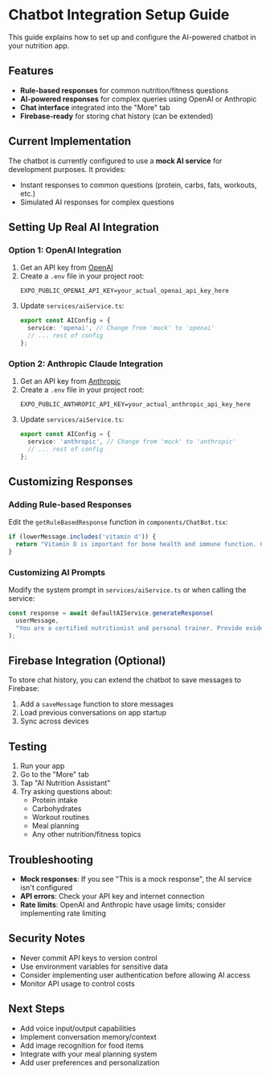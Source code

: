 # Chatbot Integration Setup Guide

This guide explains how to set up and configure the AI-powered chatbot in your nutrition app.

## Features

- **Rule-based responses** for common nutrition/fitness questions
- **AI-powered responses** for complex queries using OpenAI or Anthropic
- **Chat interface** integrated into the "More" tab
- **Firebase-ready** for storing chat history (can be extended)

## Current Implementation

The chatbot is currently configured to use a **mock AI service** for development purposes. It provides:
- Instant responses to common questions (protein, carbs, fats, workouts, etc.)
- Simulated AI responses for complex questions

## Setting Up Real AI Integration

### Option 1: OpenAI Integration

1. Get an API key from [OpenAI](https://platform.openai.com/api-keys)
2. Create a `.env` file in your project root:
   ```
   EXPO_PUBLIC_OPENAI_API_KEY=your_actual_openai_api_key_here
   ```
3. Update `services/aiService.ts`:
   ```typescript
   export const AIConfig = {
     service: 'openai', // Change from 'mock' to 'openai'
     // ... rest of config
   };
   ```

### Option 2: Anthropic Claude Integration

1. Get an API key from [Anthropic](https://console.anthropic.com/)
2. Create a `.env` file in your project root:
   ```
   EXPO_PUBLIC_ANTHROPIC_API_KEY=your_actual_anthropic_api_key_here
   ```
3. Update `services/aiService.ts`:
   ```typescript
   export const AIConfig = {
     service: 'anthropic', // Change from 'mock' to 'anthropic'
     // ... rest of config
   };
   ```

## Customizing Responses

### Adding Rule-based Responses

Edit the `getRuleBasedResponse` function in `components/ChatBot.tsx`:

```typescript
if (lowerMessage.includes('vitamin d')) {
  return "Vitamin D is important for bone health and immune function. Get it from sunlight, fatty fish, egg yolks, and fortified foods. Consider supplements if you have limited sun exposure.";
}
```

### Customizing AI Prompts

Modify the system prompt in `services/aiService.ts` or when calling the service:

```typescript
const response = await defaultAIService.generateResponse(
  userMessage,
  "You are a certified nutritionist and personal trainer. Provide evidence-based advice about nutrition, exercise, and healthy living. Always consider the user's safety and recommend consulting healthcare professionals for medical advice."
);
```

## Firebase Integration (Optional)

To store chat history, you can extend the chatbot to save messages to Firebase:

1. Add a `saveMessage` function to store messages
2. Load previous conversations on app startup
3. Sync across devices

## Testing

1. Run your app
2. Go to the "More" tab
3. Tap "AI Nutrition Assistant"
4. Try asking questions about:
   - Protein intake
   - Carbohydrates
   - Workout routines
   - Meal planning
   - Any other nutrition/fitness topics

## Troubleshooting

- **Mock responses**: If you see "This is a mock response", the AI service isn't configured
- **API errors**: Check your API key and internet connection
- **Rate limits**: OpenAI and Anthropic have usage limits; consider implementing rate limiting

## Security Notes

- Never commit API keys to version control
- Use environment variables for sensitive data
- Consider implementing user authentication before allowing AI access
- Monitor API usage to control costs

## Next Steps

- Add voice input/output capabilities
- Implement conversation memory/context
- Add image recognition for food items
- Integrate with your meal planning system
- Add user preferences and personalization
